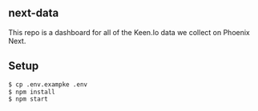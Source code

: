 ## next-data

This repo is a dashboard for all of the Keen.Io data we collect on Phoenix Next.

## Setup

```sh
$ cp .env.exampke .env
$ npm install
$ npm start
```
